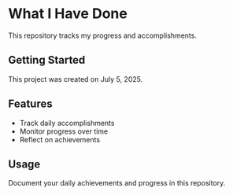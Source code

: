 # What I Have Done

This repository tracks my progress and accomplishments.

## Getting Started

This project was created on July 5, 2025.

## Features

- Track daily accomplishments
- Monitor progress over time
- Reflect on achievements

## Usage

Document your daily achievements and progress in this repository.
